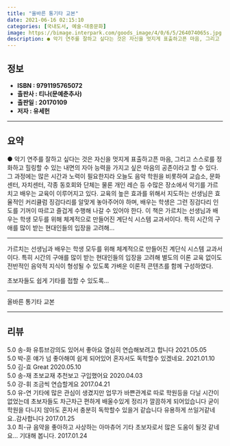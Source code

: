 ```yaml
---
title: "올바른 통기타 교본"
date: 2021-06-16 02:15:10
categories: [국내도서, 예술-대중문화]
image: https://bimage.interpark.com/goods_image/4/0/6/5/264074065s.jpg
description: ● 악기 연주를 잘하고 싶다는 것은 자신을 멋지게 표출하고픈 마음, 그리고 스스로를 정화하고 힐링할 수 있는 내면의 자아 능력을 가지고 싶은 마음의 공존이라고 할 수 있다. 그 과정에는 많은 시간과 노력이 필요한지라 오늘도 음악 학원을 비롯하여 교습소, 문화센터, 자치센터, 각종 동호
---
```


## **정보**

- **ISBN : 9791195765072**
- **출판사 : 티나(문예춘추사)**
- **출판일 : 20170109**
- **저자 : 유세헌**

------



## **요약**

●  악기 연주를 잘하고 싶다는 것은 자신을 멋지게 표출하고픈 마음, 그리고 스스로를 정화하고 힐링할 수 있는 내면의 자아 능력을 가지고 싶은 마음의 공존이라고 할 수 있다. 그 과정에는 많은 시간과 노력이 필요한지라 오늘도 음악 학원을 비롯하여 교습소, 문화센터, 자치센터, 각종 동호회와 단체는 물론 개인 레슨 등 수많은 장소에서 악기를 가르치고 배우는 교육이 이루어지고 있다. 교육의 높은 효과를 위해서 지도하는 선생님은 효율적인 커리큘럼 징검다리를 알맞게 놓아주어야 하며, 배우는 학생은 그런 징검다리 인도를 기꺼이 따르고 즐겁게 수행해 나갈 수 있어야 한다. 이 책은 가르치는 선생님과 배우는 학생 모두를 위해 체계적으로 만들어진 계단식 시스템 교과서이다. 특히 시간의 구애를 많이 받는 현대인들의 입장을 고려해...

------

가르치는 선생님과 배우는 학생 모두를 위해 체계적으로 만들어진 계단식 시스템 교과서이다. 특히 시간의 구애를 많이 받는 현대인들의 입장을 고려해 별도의 이론 교육 없이도 전반적인 음악적 지식이 형성될 수 있도록 가벼운 이론적 콘텐츠를 함께 구성하였다.

초보자들도 쉽게 기타를 접할 수 있도록... 

------


올바른 통기타 교본 

------


## **리뷰** 

5.0 송-화 유튜브강의도 있어서 좋아요
열심히 연습해보려고 합니다 2021.05.05 <br/>5.0 박-훈 얘가 넘 좋아해여
쉽게 되어있어 혼자서도 독학할수 있겠네요. 2021.01.10 <br/>5.0 김-효 Great 2020.05.10 <br/>5.0 송-재 초보교재 추천보고 구입했어요 2020.04.03 <br/>5.0 강-휘 조금씩 연습할게요 2017.04.21 <br/>5.0 유-연 기타에 많은 관심이 생겼지만 업무가 바쁜관계로 따로 학원등을 다닐 시간이 없었는데 초보자들도 차근차근 편하게 배울수있게 정리가 깔끔하게 되어있습니다 굳이 학원을 다니지 않아도 혼자서 충분히 독학할수 있을거 같습니다 유용하게 쓰일거같네요..감사합니다 2017.01.25 <br/>3.0 최-규 음약을 좋아하고 사상하는 아마츄어 기타 초보자로서 많은 도움이 될것 같네요... 기대해 봅니다. 2017.01.24 <br/>
